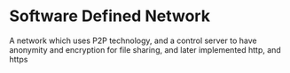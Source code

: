 # Software Defined Network
A network which uses P2P technology, and a control server to have anonymity and encryption for file sharing, and later implemented http, and https
